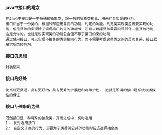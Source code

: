 #### java中接口的概念
    在Java中接口是一中特殊的抽象类, 跟一般的抽象类相比，用来约束实现的行为。
    接口相当于一份契约，根据外部应用需要的功能，约定的功能，约定类实现类应该要实现的功能，但是具体的实现除了实现接口约定的功能外，还可以根据具体需要实现其他一些其他功能，这是允许的，也就是说实现类的功能包含但不限于接口约束的功能
    通过使用接口，可以实现不相关的类的相同行为，而不需要考虑这些类之间的层次关系，接口就是实现类的外观。

#### 接口的思想
    封装隔离

#### 接口的好处
    使系统更灵活，具有更好的，具有更好的扩展性和可维护性， 这就是所谓的接口是系统可插拔性的保证

#### 接口与抽象的选择
    既然接口是一种特殊的抽象类，开发过成中，何时选用
    1： 优先选用接口
    2： 在定义子类的行为，又要为子类提供公共的功能时应该选择抽象类


